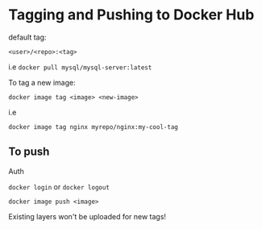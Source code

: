 # Tagging and Pushing to Docker Hub

default tag:

`<user>/<repo>:<tag>`

i.e `docker pull mysql/mysql-server:latest`

To tag a new image:

`docker image tag <image> <new-image>`

i.e 

`docker image tag nginx myrepo/nginx:my-cool-tag`

## To push

Auth 

`docker login` or `docker logout`

`docker image push <image>`

Existing layers won't be uploaded for new tags!
